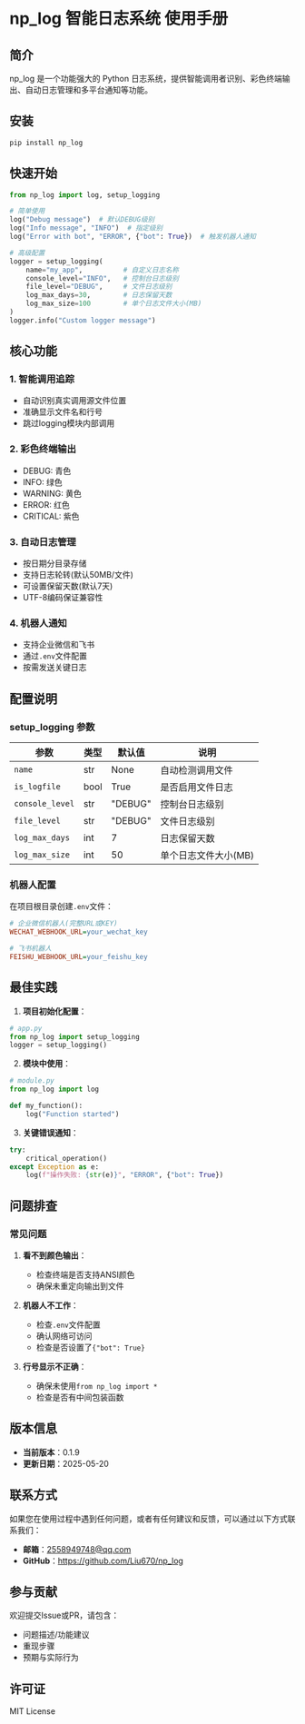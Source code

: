 # np_log 智能日志系统 使用手册

## 简介

np_log 是一个功能强大的 Python 日志系统，提供智能调用者识别、彩色终端输出、自动日志管理和多平台通知等功能。

## 安装

```bash
pip install np_log
```

## 快速开始

```python
from np_log import log, setup_logging

# 简单使用
log("Debug message")  # 默认DEBUG级别
log("Info message", "INFO")  # 指定级别
log("Error with bot", "ERROR", {"bot": True})  # 触发机器人通知

# 高级配置
logger = setup_logging(
    name="my_app",          # 自定义日志名称
    console_level="INFO",   # 控制台日志级别
    file_level="DEBUG",     # 文件日志级别
    log_max_days=30,        # 日志保留天数
    log_max_size=100        # 单个日志文件大小(MB)
)
logger.info("Custom logger message")
```

## 核心功能

### 1. 智能调用追踪
- 自动识别真实调用源文件位置
- 准确显示文件名和行号
- 跳过logging模块内部调用

### 2. 彩色终端输出
- DEBUG: 青色
- INFO: 绿色  
- WARNING: 黄色
- ERROR: 红色
- CRITICAL: 紫色

### 3. 自动日志管理
- 按日期分目录存储
- 支持日志轮转(默认50MB/文件)
- 可设置保留天数(默认7天)
- UTF-8编码保证兼容性

### 4. 机器人通知
- 支持企业微信和飞书
- 通过`.env`文件配置
- 按需发送关键日志

## 配置说明

### setup_logging 参数

| 参数 | 类型 | 默认值 | 说明 |
|------|------|--------|------|
| `name` | str | None | 自动检测调用文件 |
| `is_logfile` | bool | True | 是否启用文件日志 |
| `console_level` | str | "DEBUG" | 控制台日志级别 |
| `file_level` | str | "DEBUG" | 文件日志级别 |
| `log_max_days` | int | 7 | 日志保留天数 |
| `log_max_size` | int | 50 | 单个日志文件大小(MB) |

### 机器人配置

在项目根目录创建`.env`文件：

```ini
# 企业微信机器人(完整URL或KEY)
WECHAT_WEBHOOK_URL=your_wechat_key

# 飞书机器人 
FEISHU_WEBHOOK_URL=your_feishu_key
```

## 最佳实践

1. **项目初始化配置**：
```python
# app.py
from np_log import setup_logging
logger = setup_logging()
```

2. **模块中使用**：
```python
# module.py
from np_log import log

def my_function():
    log("Function started")
```

3. **关键错误通知**：
```python
try:
    critical_operation()
except Exception as e:
    log(f"操作失败: {str(e)}", "ERROR", {"bot": True})
```

## 问题排查

### 常见问题

1. **看不到颜色输出**：
   - 检查终端是否支持ANSI颜色
   - 确保未重定向输出到文件

2. **机器人不工作**：
   - 检查`.env`文件配置
   - 确认网络可访问
   - 检查是否设置了`{"bot": True}`

3. **行号显示不正确**：
   - 确保未使用`from np_log import *`
   - 检查是否有中间包装函数

## 版本信息

- **当前版本**：0.1.9
- **更新日期**：2025-05-20

## 联系方式

如果您在使用过程中遇到任何问题，或者有任何建议和反馈，可以通过以下方式联系我们：

- **邮箱**：2558949748@qq.com
- **GitHub**：https://github.com/Liu670/np_log

## 参与贡献

欢迎提交Issue或PR，请包含：
- 问题描述/功能建议
- 重现步骤
- 预期与实际行为

## 许可证

MIT License
